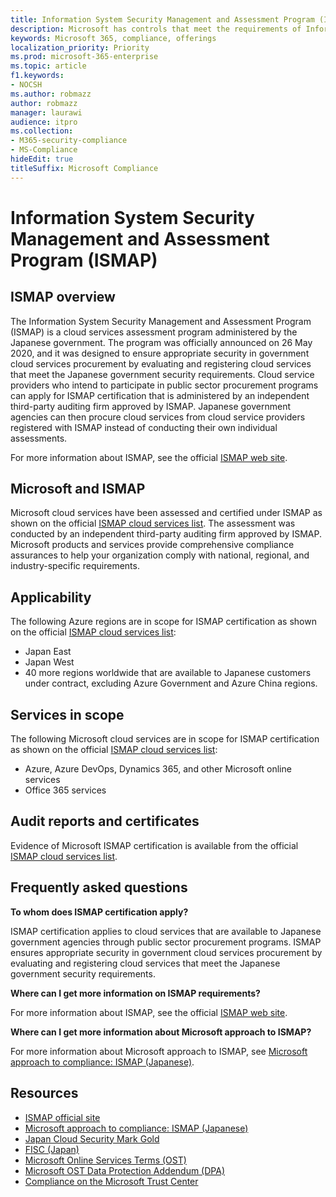 ```yaml
---
title: Information System Security Management and Assessment Program (ISMAP)
description: Microsoft has controls that meet the requirements of Information System Security Management and Assessment Program (ISMAP).
keywords: Microsoft 365, compliance, offerings
localization_priority: Priority
ms.prod: microsoft-365-enterprise
ms.topic: article
f1.keywords:
- NOCSH
ms.author: robmazz
author: robmazz
manager: laurawi
audience: itpro
ms.collection:
- M365-security-compliance
- MS-Compliance
hideEdit: true
titleSuffix: Microsoft Compliance
---
```


# Information System Security Management and Assessment Program (ISMAP)

## ISMAP overview

The Information System Security Management and Assessment Program (ISMAP) is a cloud services assessment program administered by the Japanese government. The program was officially announced on 26 May 2020, and it was designed to ensure appropriate security in government cloud services procurement by evaluating and registering cloud services that meet the Japanese government security requirements. Cloud service providers who intend to participate in public sector procurement programs can apply for ISMAP certification that is administered by an independent third-party auditing firm approved by ISMAP. Japanese government agencies can then procure cloud services from cloud service providers registered with ISMAP instead of conducting their own individual assessments.

For more information about ISMAP, see the official [ISMAP web site](https://www.ismap.go.jp/csm).

## Microsoft and ISMAP

Microsoft cloud services have been assessed and certified under ISMAP as shown on the official [ISMAP cloud services list](https://www.ismap.go.jp/csm?id=cloud_service_list). The assessment was conducted by an independent third-party auditing firm approved by ISMAP. Microsoft products and services provide comprehensive compliance assurances to help your organization comply with national, regional, and industry-specific requirements.

## Applicability

The following Azure regions are in scope for ISMAP certification as shown on the official [ISMAP cloud services list](https://www.ismap.go.jp/csm?id=cloud_service_list):

- Japan East
- Japan West
- 40 more regions worldwide that are available to Japanese customers under contract, excluding Azure Government and Azure China regions.

## Services in scope

The following Microsoft cloud services are in scope for ISMAP certification as shown on the official [ISMAP cloud services list](https://www.ismap.go.jp/csm?id=cloud_service_list):

- Azure, Azure DevOps, Dynamics 365, and other Microsoft online services
- Office 365 services

## Audit reports and certificates

Evidence of Microsoft ISMAP certification is available from the official [ISMAP cloud services list](https://www.ismap.go.jp/csm?id=cloud_service_list).

## Frequently asked questions

**To whom does ISMAP certification apply?**

ISMAP certification applies to cloud services that are available to Japanese government agencies through public sector procurement programs. ISMAP ensures appropriate security in government cloud services procurement by evaluating and registering cloud services that meet the Japanese government security requirements.

**Where can I get more information on ISMAP requirements?**

For more information about ISMAP, see the official [ISMAP web site](https://www.ismap.go.jp/csm).

**Where can I get more information about Microsoft approach to ISMAP?**

For more information about Microsoft approach to ISMAP, see [Microsoft approach to compliance: ISMAP (Japanese)](https://www.microsoft.com/ja-jp/mscorp/legal/compliance?activetab=service%3aprimaryr7).

## Resources

- [ISMAP official site](https://www.ismap.go.jp/csm)
- [Microsoft approach to compliance: ISMAP (Japanese)](https://www.microsoft.com/ja-jp/mscorp/legal/compliance?activetab=service%3aprimaryr7)
- [Japan Cloud Security Mark Gold](offering-cs-mark-gold-japan.md)
- [FISC (Japan)](offering-fisc-japan.md)
- [Microsoft Online Services Terms (OST)](https://aka.ms/Online-Services-Terms)
- [Microsoft OST Data Protection Addendum (DPA)](https://aka.ms/DPA)
- [Compliance on the Microsoft Trust Center](https://www.microsoft.com/trust-center/compliance/compliance-overview)
